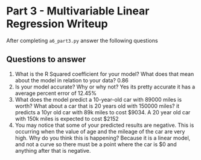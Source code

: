 # Part 3 - Multivariable Linear Regression Writeup

After completing `a6_part3.py` answer the following questions

## Questions to answer

1. What is the R Squared coefficient for your model? What does that mean about the model in relation to your data?
0.86
2. Is your model accurate? Why or why not?
Yes its pretty accurate it has a average percent error of 12.45%
3. What does the model predict a 10-year-old car with 89000 miles is worth? What about a car that is 20 years old with 150000 miles?
it predicts a 10yr old car with 89k miles to cost $9034. A 20 year old car with 150k miles is expected to cost $2152
4. You may notice that some of your predicted results are negative. This is occurring when the value of age and the mileage of the car are very high. Why do you think this is happening?
Because it is a linear model, and not a curve so there must be a point where the car is $0 and anything after that is negative.
